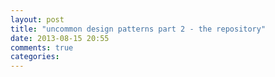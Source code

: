 ```yaml
---
layout: post
title: "uncommon design patterns part 2 - the repository"
date: 2013-08-15 20:55
comments: true
categories: 
---
```

